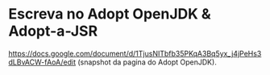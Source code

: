 # Escreva no Adopt OpenJDK & Adopt-a-JSR

https://docs.google.com/document/d/1TjusNITbfb35PKqA3Bq5yx_j4jPeHs3dLBvACW-fAoA/edit (snapshot da pagina do Adopt OpenJDK).
